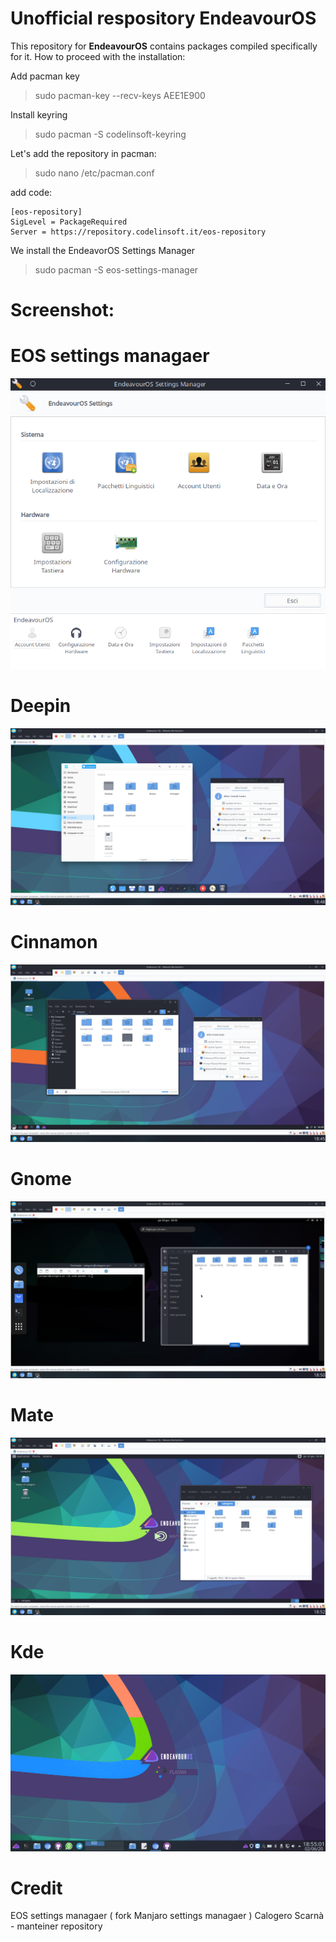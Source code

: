 # Unofficial respository EndeavourOS

This repository for **EndeavourOS** contains packages compiled specifically for it. How to proceed with the installation:

Add pacman key
> sudo pacman-key --recv-keys AEE1E900

Install keyring
> sudo pacman -S codelinsoft-keyring

Let's add the repository in pacman:

> sudo nano /etc/pacman.conf

add code:

```
[eos-repository] 
SigLevel = PackageRequired
Server = https://repository.codelinsoft.it/eos-repository
```
We install the EndeavorOS Settings Manager

>sudo pacman -S eos-settings-manager

# Screenshot:

# EOS settings managaer
![eos_settings_manager](/screenshot_theme/eos_settings_manager.png)
![eos_settings_manager](/screenshot_theme/eos_settings_manager_plasma.png)

# Deepin 
![deepin_theme](/screenshot_theme/deepin_theme.png)

# Cinnamon 
![cinnamon_theme](/screenshot_theme/cinnamon_theme.png)

# Gnome 
![gnome_theme](/screenshot_theme/gnome_theme.png)

# Mate
![mate_theme](/screenshot_theme/mate_theme.png)

# Kde
![kde_theme](/screenshot_theme/kde_theme.png)

# Credit
EOS settings managaer ( fork Manjaro settings managaer )
Calogero Scarnà - manteiner repository

